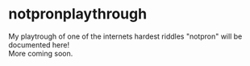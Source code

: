 # notpronplaythrough

My playtrough of one of the internets hardest riddles "notpron" will be documented here!
<br>
More coming soon.
